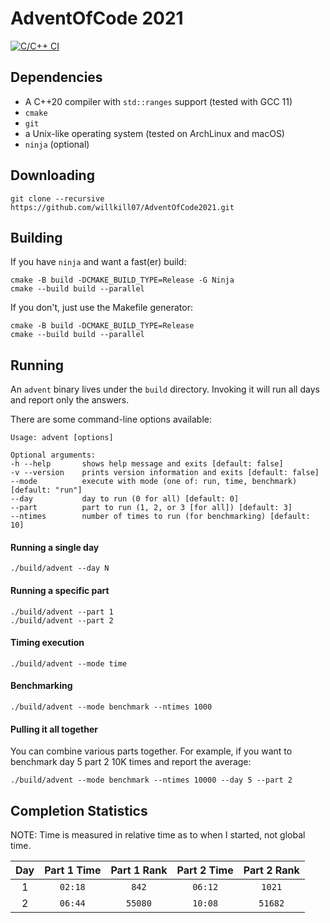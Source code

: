 # AdventOfCode 2021

[![C/C++ CI](https://github.com/willkill07/AdventOfCode2021/actions/workflows/cmake.yml/badge.svg)](https://github.com/willkill07/AdventOfCode2021/actions/workflows/cmake.yml)

## Dependencies

- A C++20 compiler with `std::ranges` support (tested with GCC 11)
- `cmake`
- `git`
- a Unix-like operating system (tested on ArchLinux and macOS)
- `ninja` (optional)

## Downloading

```
git clone --recursive https://github.com/willkill07/AdventOfCode2021.git
```

## Building

If you have `ninja` and want a fast(er) build:

```
cmake -B build -DCMAKE_BUILD_TYPE=Release -G Ninja
cmake --build build --parallel
```

If you don't, just use the Makefile generator:

```
cmake -B build -DCMAKE_BUILD_TYPE=Release
cmake --build build --parallel
```

## Running

An `advent` binary lives under the `build` directory.
Invoking it will run all days and report only the answers.

There are some command-line options available:

```
Usage: advent [options] 

Optional arguments:
-h --help       shows help message and exits [default: false]
-v --version    prints version information and exits [default: false]
--mode          execute with mode (one of: run, time, benchmark) [default: "run"]
--day           day to run (0 for all) [default: 0]
--part          part to run (1, 2, or 3 [for all]) [default: 3]
--ntimes        number of times to run (for benchmarking) [default: 10]
```

#### Running a single day

```
./build/advent --day N
```

#### Running a specific part

```
./build/advent --part 1
./build/advent --part 2
```

#### Timing execution

```
./build/advent --mode time
```

#### Benchmarking

```
./build/advent --mode benchmark --ntimes 1000
```

#### Pulling it all together

You can combine various parts together.
For example, if you want to benchmark day 5 part 2 10K times and report the average:
```
./build/advent --mode benchmark --ntimes 10000 --day 5 --part 2
```

## Completion Statistics

NOTE: Time is measured in relative time as to when I started, not global time.

| Day | Part 1 Time | Part 1 Rank | Part 2 Time | Part 2 Rank |
|:---:|:-----------:|:-----------:|:-----------:|:-----------:|
| 1   | `02:18`     | `842`       | `06:12`     | `1021`      |
| 2   | `06:44`     | `55080`     | `10:08`     | `51682`     |
